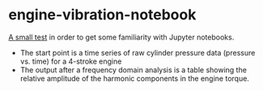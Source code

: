 # engine-vibration-notebook
[A small test](https://github.com/alfredocarella/engine-vibration-notebook/blob/master/Torsional_vibration_measurements.ipynb) in order to get some familiarity with Jupyter notebooks.

* The start point is a time series of raw cylinder pressure data (pressure vs. time) for a 4-stroke engine
* The output after a frequency domain analysis is a table showing the relative amplitude of the harmonic components in the engine torque.
